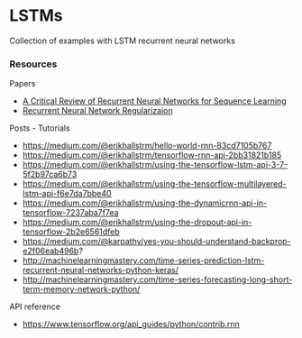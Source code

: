 # LSTMs

Collection of examples with LSTM recurrent neural networks

### Resources

Papers

- [A Critical Review of Recurrent Neural Networks for Sequence Learning](https://arxiv.org/pdf/1506.00019.pdf)
- [Recurrent Neural Network Regularizaion](https://arxiv.org/pdf/1409.2329v5.pdf)

Posts - Tutorials

- https://medium.com/@erikhallstrm/hello-world-rnn-83cd7105b767
- https://medium.com/@erikhallstrm/tensorflow-rnn-api-2bb31821b185
- https://medium.com/@erikhallstrm/using-the-tensorflow-lstm-api-3-7-5f2b97ca6b73
- https://medium.com/@erikhallstrm/using-the-tensorflow-multilayered-lstm-api-f6e7da7bbe40
- https://medium.com/@erikhallstrm/using-the-dynamicrnn-api-in-tensorflow-7237aba7f7ea
- https://medium.com/@erikhallstrm/using-the-dropout-api-in-tensorflow-2b2e6561dfeb
- https://medium.com/@karpathy/yes-you-should-understand-backprop-e2f06eab496b?
- http://machinelearningmastery.com/time-series-prediction-lstm-recurrent-neural-networks-python-keras/
- http://machinelearningmastery.com/time-series-forecasting-long-short-term-memory-network-python/

API reference

- https://www.tensorflow.org/api_guides/python/contrib.rnn
